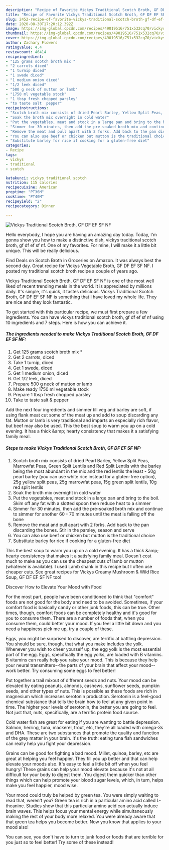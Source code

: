 ```yaml
---
description: "Recipe of Favorite Vickys Traditional Scotch Broth, GF DF EF SF NF"
title: "Recipe of Favorite Vickys Traditional Scotch Broth, GF DF EF SF NF"
slug: 2452-recipe-of-favorite-vickys-traditional-scotch-broth-gf-df-ef-sf-nf
date: 2020-08-30T17:20:12.392Z
image: https://img-global.cpcdn.com/recipes/49019516/751x532cq70/vickys-traditional-scotch-broth-gf-df-ef-sf-nf-recipe-main-photo.jpg
thumbnail: https://img-global.cpcdn.com/recipes/49019516/751x532cq70/vickys-traditional-scotch-broth-gf-df-ef-sf-nf-recipe-main-photo.jpg
cover: https://img-global.cpcdn.com/recipes/49019516/751x532cq70/vickys-traditional-scotch-broth-gf-df-ef-sf-nf-recipe-main-photo.jpg
author: Zachary Flowers
ratingvalue: 4.4
reviewcount: 46414
recipeingredient:
- "125 grams scotch broth mix "
- "2 carrots diced"
- "1 turnip diced"
- "1 swede diced"
- "1 medium onion diced"
- "1/2 leek diced"
- "500 g neck of mutton or lamb"
- "1750 ml vegetable stock"
- "1 tbsp fresh chopped parsley"
- "to taste salt  pepper"
recipeinstructions:
- "Scotch broth mix consists of dried Pearl Barley, Yellow Split Peas, Marrowfat Peas, Green Split Lentils and Red Split Lentils with the barley being the most abundant in the mix and the red lentils the least - 50g pearl barley (you can use white rice instead for a gluten-free option), 25g yellow split peas, 25g marrowfat peas, 15g green split lentils, 10g red split lentils"
- "Soak the broth mix overnight in cold water"
- "Put the vegetables, meat and stock in a large pan and bring to the boil. Skim off any fat with a slotted spoon then reduce heat to a simmer"
- "Simmer for 30 minutes, then add the pre-soaked broth mix and continue to simmer for another 60 - 70 minutes until the meat is falling off the bone"
- "Remove the meat and pull apart with 2 forks. Add back to the pan discarding the bones. Stir in the parsley, season and serve"
- "You can also use beef or chicken but mutton is the traditional choice"
- "Substitute barley for rice if cooking for a gluten-free diet"
categories:
- Recipe
tags:
- vickys
- traditional
- scotch

katakunci: vickys traditional scotch 
nutrition: 115 calories
recipecuisine: American
preptime: "PT36M"
cooktime: "PT40M"
recipeyield: "2"
recipecategory: Dinner

---
```



![Vickys Traditional Scotch Broth, GF DF EF SF NF](https://img-global.cpcdn.com/recipes/49019516/751x532cq70/vickys-traditional-scotch-broth-gf-df-ef-sf-nf-recipe-main-photo.jpg)

Hello everybody, I hope you are having an amazing day today. Today, I'm gonna show you how to make a distinctive dish, vickys traditional scotch broth, gf df ef sf nf. One of my favorites. For mine, I will make it a little bit unique. This will be really delicious.

Find Deals on Scotch Broth in Groceries on Amazon. It was always best the second day. Great recipe for Vickys Vegetable Broth, GF DF EF SF NF. I posted my traditional scotch broth recipe a couple of years ago.

Vickys Traditional Scotch Broth, GF DF EF SF NF is one of the most well liked of recent trending meals in the world. It is appreciated by millions daily. It's simple, it's quick, it tastes delicious. Vickys Traditional Scotch Broth, GF DF EF SF NF is something that I have loved my whole life. They are nice and they look fantastic.


To get started with this particular recipe, we must first prepare a few ingredients. You can have vickys traditional scotch broth, gf df ef sf nf using 10 ingredients and 7 steps. Here is how you can achieve it.

<!--inarticleads1-->

##### The ingredients needed to make Vickys Traditional Scotch Broth, GF DF EF SF NF:

1. Get 125 grams scotch broth mix *
1. Get 2 carrots, diced
1. Take 1 turnip, diced
1. Get 1 swede, diced
1. Get 1 medium onion, diced
1. Get 1/2 leek, diced
1. Prepare 500 g neck of mutton or lamb
1. Make ready 1750 ml vegetable stock
1. Prepare 1 tbsp fresh chopped parsley
1. Take to taste salt &amp; pepper


Add the next four ingredients and simmer till veg and barley are soft, if using flank meat cut some of the meat up and add to soup discarding any fat. Mutton or lamb is very traditional and imparts an especially rich flavor, but beef may also be used. This the best soup to warm you up on a cold evening. It has a thick &amp;amp; hearty consistency that makes it a satisfying family meal. 

<!--inarticleads2-->

##### Steps to make Vickys Traditional Scotch Broth, GF DF EF SF NF:

1. Scotch broth mix consists of dried Pearl Barley, Yellow Split Peas, Marrowfat Peas, Green Split Lentils and Red Split Lentils with the barley being the most abundant in the mix and the red lentils the least - 50g pearl barley (you can use white rice instead for a gluten-free option), 25g yellow split peas, 25g marrowfat peas, 15g green split lentils, 10g red split lentils
1. Soak the broth mix overnight in cold water
1. Put the vegetables, meat and stock in a large pan and bring to the boil. Skim off any fat with a slotted spoon then reduce heat to a simmer
1. Simmer for 30 minutes, then add the pre-soaked broth mix and continue to simmer for another 60 - 70 minutes until the meat is falling off the bone
1. Remove the meat and pull apart with 2 forks. Add back to the pan discarding the bones. Stir in the parsley, season and serve
1. You can also use beef or chicken but mutton is the traditional choice
1. Substitute barley for rice if cooking for a gluten-free diet


This the best soup to warm you up on a cold evening. It has a thick &amp;amp; hearty consistency that makes it a satisfying family meal. Doesn&#39;t cost much to make as you can use the cheapest cuts of lamb or mutton (whatever is available). I used Lamb shank in this recipe but I often use cheaper cuts. See great recipes for Vickys Creamy Mushroom &amp; Wild Rice Soup, GF DF EF SF NF too! 

Discover How to Elevate Your Mood with Food


For the most part, people have been conditioned to think that "comfort" foods are not good for the body and need to be avoided. Sometimes, if your comfort food is basically candy or other junk foods, this can be true. Other times, though, comfort foods can be completely healthy and it's good for you to consume them. There are a number of foods that, when you consume them, could better your mood. If you feel a little bit down and you need a happiness pick me up, try a couple of these.

Eggs, you might be surprised to discover, are terrific at battling depression. You should be sure, though, that what you make includes the yolk. Whenever you wish to cheer yourself up, the egg yolk is the most essential part of the egg. Eggs, specifically the egg yolks, are loaded with B vitamins. B vitamins can really help you raise your mood. This is because they help your neural transmitters--the parts of your brain that affect your mood--work better. Try consuming some eggs to feel better!

Put together a trail mixout of different seeds and nuts. Your mood can be elevated by eating peanuts, almonds, cashews, sunflower seeds, pumpkin seeds, and other types of nuts. This is possible as these foods are rich in magnesium which increases serotonin production. Serotonin is a feel-good chemical substance that tells the brain how to feel at any given point in time. The higher your levels of serotonin, the better you are going to feel. Not just that, nuts, specifically, are a terrific protein food source.

Cold water fish are great for eating if you are wanting to battle depression. Salmon, herring, tuna, mackerel, trout, etc, they're all loaded with omega-3s and DHA. These are two substances that promote the quality and function of the grey matter in your brain. It's the truth: eating tuna fish sandwiches can really help you fight your depression. 

Grains can be good for fighting a bad mood. Millet, quinoa, barley, etc are great at helping you feel happier. They fill you up better and that can help elevate your moods also. It's easy to feel a little bit off when you feel hungry! These grains can help your mood elevate because it's not at all difficult for your body to digest them. You digest them quicker than other things which can help promote your blood sugar levels, which, in turn, helps make you feel happier, mood wise.

Your mood could truly be helped by green tea. You were simply waiting to read that, weren't you? Green tea is rich in a particular amino acid called L-theanine. Studies show that this particular amino acid can actually induce brain waves. This helps focus your mental energy while simultaneously making the rest of your body more relaxed. You were already aware that that green tea helps you become better. Now you know that applies to your mood also!

You can see, you don't have to turn to junk food or foods that are terrible for you just so to feel better! Try some of these instead!

